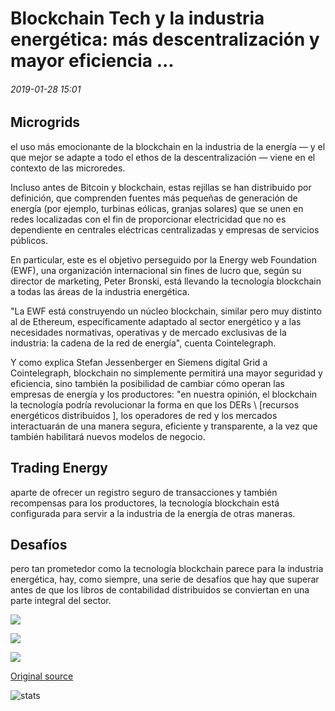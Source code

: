 # Blockchain Tech y la industria energética: más descentralización y mayor eficiencia ...

###### 2019-01-28 15:01

## Microgrids

el uso más emocionante de la blockchain en la industria de la energía — y el que mejor se adapte a todo el ethos de la descentralización — viene en el contexto de las microredes.

Incluso antes de Bitcoin y blockchain, estas rejillas se han distribuido por definición, que comprenden fuentes más pequeñas de generación de energía (por ejemplo, turbinas eólicas, granjas solares) que se unen en redes localizadas con el fin de proporcionar electricidad que no es dependiente en centrales eléctricas centralizadas y empresas de servicios públicos.

En particular, este es el objetivo perseguido por la Energy web Foundation (EWF), una organización internacional sin fines de lucro que, según su director de marketing, Peter Bronski, está llevando la tecnología blockchain a todas las áreas de la industria energética.

"La EWF está construyendo un núcleo blockchain, similar pero muy distinto al de Ethereum, específicamente adaptado al sector energético y a las necesidades normativas, operativas y de mercado exclusivas de la industria: la cadena de la red de energía", cuenta Cointelegraph.

Y como explica Stefan Jessenberger en Siemens digital Grid a Cointelegraph, blockchain no simplemente permitirá una mayor seguridad y eficiencia, sino también la posibilidad de cambiar cómo operan las empresas de energía y los productores: "en nuestra opinión, el blockchain la tecnología podría revolucionar la forma en que los DERs \ [recursos energéticos distribuidos \], los operadores de red y los mercados interactuarán de una manera segura, eficiente y transparente, a la vez que también habilitará nuevos modelos de negocio.

## Trading Energy

aparte de ofrecer un registro seguro de transacciones y también recompensas para los productores, la tecnología blockchain está configurada para servir a la industria de la energía de otras maneras.

## Desafíos

pero tan prometedor como la tecnología blockchain parece para la industria energética, hay, como siempre, una serie de desafíos que hay que superar antes de que los libros de contabilidad distribuidos se conviertan en una parte integral del sector.

![](https://s3.cointelegraph.com/storage/uploads/view/f2b074fdc33f0c8279358cc5f646d0db.jpg)

![](https://s3.cointelegraph.com/storage/uploads/view/bcf18bfe96735c65e31d049317ae196a.png)

![](https://s3.cointelegraph.com/storage/uploads/view/2af4ca830327265b1f7ae05784c314dd.jpg)

[Original source](https://cointelegraph.com/news/blockchain-tech-and-the-energy-industry-more-decentralization-and-greater-efficiency)

![stats](https://c.statcounter.com/11760860/0/a89fa40b/1/ "stats")
